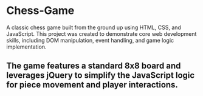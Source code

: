 # Chess-Game
A  classic chess game built from the ground up using HTML, CSS, and JavaScript. This project was created to demonstrate core web development skills, including DOM manipulation, event handling, and game logic implementation.

The game features a standard 8x8 board and leverages jQuery to simplify the JavaScript logic for piece movement and player interactions.
---
